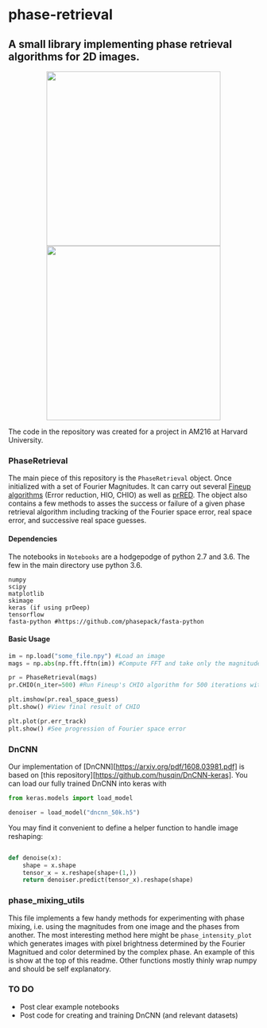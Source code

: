 # phase-retrieval
## A small library implementing phase retrieval algorithms for 2D images.

<div style="text-align:center"><img src="https://github.com/HekstraLab/phase-retrieval/blob/master/Images/disp_duck.png" width="350" height="350" /> <img src="https://github.com/HekstraLab/phase-retrieval/blob/master/Images/fourier_duck.png" width="350" height="350"/></div>

The code in the repository was created for a project in AM216 at Harvard University.

### PhaseRetrieval

The main piece of this repository is the `PhaseRetrieval` object. Once initialized with a set of Fourier Magnitudes. It can carry out several [Fineup algorithms](http://www2.optics.rochester.edu/workgroups/fienup/PUBLICATIONS/JRF_PR-Tour_AO2013.pdf) (Error reduction, HIO, CHIO) as well as [prRED](https://arxiv.org/pdf/1803.00212.pdf). The object also contains a few methods to asses the success or failure of a given phase retrieval algorithm including tracking of the Fourier space error, real space error, and successive real space guesses. 

#### Dependencies 

The notebooks in `Notebooks` are a hodgepodge of python 2.7 and 3.6. The few in the main directory use python 3.6.

```
numpy
scipy
matplotlib
skimage
keras (if using prDeep)
tensorflow 
fasta-python #https://github.com/phasepack/fasta-python 
```


#### Basic Usage

```python
im = np.load("some_file.npy") #Load an image
mags = np.abs(np.fft.fftn(im)) #Compute FFT and take only the magnitudes

pr = PhaseRetrieval(mags)
pr.CHIO(n_iter=500) #Run Fineup's CHIO algorithm for 500 iterations with default settings

plt.imshow(pr.real_space_guess)
plt.show() #View final result of CHIO

plt.plot(pr.err_track)
plt.show() #See progression of Fourier space error 
```

### DnCNN

Our implementation of [DnCNN][https://arxiv.org/pdf/1608.03981.pdf] is based on [this repository][https://github.com/husqin/DnCNN-keras]. You can load our fully trained DnCNN into keras with

```python
from keras.models import load_model

denoiser = load_model("dncnn_50k.h5")
```


You may find it convenient to define a helper function to handle image reshaping:

```python

def denoise(x):
    shape = x.shape
    tensor_x = x.reshape(shape+(1,))
    return denoiser.predict(tensor_x).reshape(shape)
```

### phase_mixing_utils

This file implements a few handy methods for experimenting with phase mixing, i.e. using the magnitudes from one image and the phases from another. The most interesting method here might be `phase_intensity_plot` which generates images with pixel brightness determined by the Fourier Magnitued and color determined by the complex phase. An example of this is show at the top of this readme. Other functions mostly thinly wrap numpy and should be self explanatory.


### TO DO

- Post clear example notebooks
- Post code for creating and training DnCNN (and relevant datasets)

